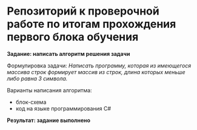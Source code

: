 # Репозиторий к проверочной работе по итогам прохождения первого блока обучения

**Задание: написать алгоритм решения задачи**

Формулировка задачи: *Написать программу, которая из имеющегося массива строк
формирует массив из строк, длина которых меньше либо равна 3 символа.*

Варианты написания алгоритма:
* блок-схема
* код на языке программирования C#

**Результат: задание выполнено**
